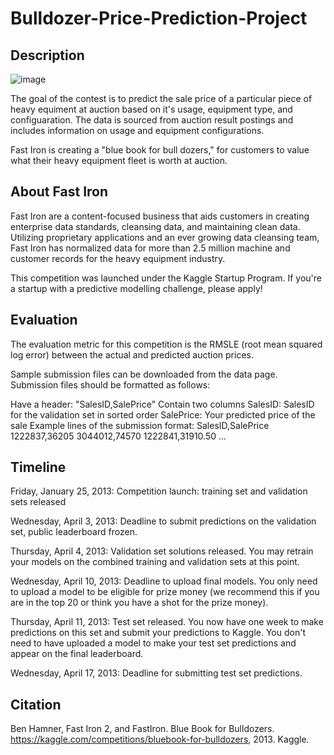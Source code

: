 # Bulldozer-Price-Prediction-Project
## Description
![image](https://github.com/user-attachments/assets/3771edc8-c452-4316-89ea-19ff2840e732)

The goal of the contest is to predict the sale price of a particular piece of heavy equiment at auction based on it's usage, equipment type, and configuaration.  The data is sourced from auction result postings and includes information on usage and equipment configurations.

Fast Iron is creating a "blue book for bull dozers," for customers to value what their heavy equipment fleet is worth at auction.

## About Fast Iron
Fast Iron are a content-focused business that aids customers in creating enterprise data standards, cleansing data, and maintaining clean data. Utilizing proprietary applications and an ever growing data cleansing team, Fast Iron has normalized data for more than 2.5 million machine and customer records for the heavy equipment industry.

This competition was launched under the Kaggle Startup Program. If you're a startup with a predictive modelling challenge, please apply!

## Evaluation
The evaluation metric for this competition is the RMSLE (root mean squared log error) between the actual and predicted auction prices.

Sample submission files can be downloaded from the data page. Submission files should be formatted as follows:

Have a header: "SalesID,SalePrice"
Contain two columns
SalesID: SalesID for the validation set in sorted order
SalePrice: Your predicted price of the sale
Example lines of the submission format:
SalesID,SalePrice
1222837,36205
3044012,74570
1222841,31910.50
...


## Timeline
Friday, January 25, 2013: Competition launch: training set and validation sets released

Wednesday, April 3, 2013: Deadline to submit predictions on the validation set, public leaderboard frozen.

Thursday, April 4, 2013: Validation set solutions released. You may retrain your models on the combined training and validation sets at this point.

Wednesday, April 10, 2013: Deadline to upload final models. You only need to upload a model to be eligible for prize money (we recommend this if you are in the top 20 or think you have a shot for the prize money).

Thursday, April 11, 2013: Test set released. You now have one week to make predictions on this set and submit your predictions to Kaggle. You don't need to have uploaded a model to make your test set predictions and appear on the final leaderboard.

Wednesday, April 17, 2013: Deadline for submitting test set predictions.


## Citation
Ben Hamner, Fast Iron 2, and FastIron. Blue Book for Bulldozers. https://kaggle.com/competitions/bluebook-for-bulldozers, 2013. Kaggle.
